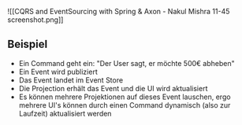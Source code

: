 ![[CQRS and EventSourcing with Spring & Axon - Nakul Mishra 11-45 screenshot.png]]

## Beispiel
- Ein Command geht ein: "Der User sagt, er möchte 500€ abheben"
- Ein Event wird publiziert
- Das Event landet im Event Store
- Die Projection erhält das Event und die UI wird aktualisiert
- Es können mehrere Projektionen auf dieses Event lauschen, ergo mehrere UI's können durch einen Command dynamisch (also zur Laufzeit) aktualisiert werden